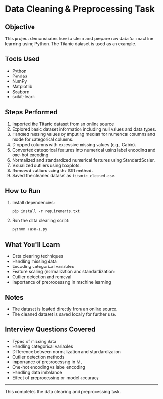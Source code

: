 # Data Cleaning & Preprocessing Task

## Objective
This project demonstrates how to clean and prepare raw data for machine learning using Python. The Titanic dataset is used as an example.

## Tools Used
- Python
- Pandas
- NumPy
- Matplotlib
- Seaborn
- scikit-learn

## Steps Performed
1. Imported the Titanic dataset from an online source.
2. Explored basic dataset information including null values and data types.
3. Handled missing values by imputing median for numerical columns and mode for categorical columns.
4. Dropped columns with excessive missing values (e.g., Cabin).
5. Converted categorical features into numerical using label encoding and one-hot encoding.
6. Normalized and standardized numerical features using StandardScaler.
7. Visualized outliers using boxplots.
8. Removed outliers using the IQR method.
9. Saved the cleaned dataset as `titanic_cleaned.csv`.

## How to Run
1. Install dependencies:
   ```
   pip install -r requirements.txt
   ```
2. Run the data cleaning script:
   ```
   python Task-1.py
   ```

## What You'll Learn
- Data cleaning techniques
- Handling missing data
- Encoding categorical variables
- Feature scaling (normalization and standardization)
- Outlier detection and removal
- Importance of preprocessing in machine learning

## Notes
- The dataset is loaded directly from an online source.
- The cleaned dataset is saved locally for further use.

## Interview Questions Covered
- Types of missing data
- Handling categorical variables
- Difference between normalization and standardization
- Outlier detection methods
- Importance of preprocessing in ML
- One-hot encoding vs label encoding
- Handling data imbalance
- Effect of preprocessing on model accuracy

---
This completes the data cleaning and preprocessing task.

